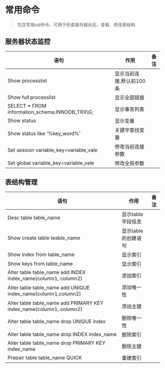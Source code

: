 # 常用命令
> 包含常用sql命令，可用于检查服务器状态，查看、修改表结构

## 服务器状态监控
语句                                                                | 作用                     | 备注
--------------------------------------------------------------------|--------------------------|-----
Show processlist                                                    | 显示当前连接,默认前100条 |
Show full processlist                                               | 显示全部链接             |
SELECT * FROM information_schema.INNODB_TRX\G;                      | 显示事务列表             |
Show status                                                         | 显示变量                 |
Show status like '%key_word%'                                       | 关键字查找变量           |
Set session variable_key=variable_vale                              | 修改当前连接参数         |
Set global variable_key=variable_vale                               | 修改全局参数             |

## 表结构管理
语句                                                                | 作用                     | 备注
--------------------------------------------------------------------|--------------------------|-----
Desc table table_name                                               | 显示table字段信息        |
Show create table teable_name                                       | 显示table的创建语句      |
Show index from table_name                                          | 显示索引                 |
Show keys from table_name                                           | 显示索引                 |
Alter table table_name add INDEX index_name(column1, column2)       | 添加索引                 |
Alter table table_name add UNIQUE index_name(column1,column2)       | 添加唯一性               |
Alter table table_name add PRIMARY KEY index_name(column1, column2) | 添加主键                 |
Alter table table_name drop UNIQUE index                            | 删除唯一性               |
Alter table table_name drop INDEX index_name                        | 删除索引                 |
Alter table table_name drop PRIMARY KEY index_name                  | 删除主键                 |
Prepair table table_name QUICK                                      | 重建索引                 |
